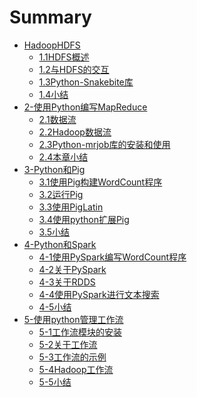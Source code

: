 # Summary

* [HadoopHDFS]()
    * [1.1HDFS概述](1-HadoopHDFS/1.1HDFS概述.md)
    * [1.2与HDFS的交互](1-HadoopHDFS/1.2与HDFS的交互.md)
    * [1.3Python-Snakebite库](1-HadoopHDFS/1.3Python-Snakebite库)
    * [1.4小结](1-HadoopHDFS/1.4小结.md)
* [2-使用Python编写MapReduce]()
    * [2.1数据流](2-使用Python编写MapReduce/2.1数据流.md)
    * [2.2Hadoop数据流](2-使用Python编写MapReduce/2.2Hadoop数据流.md)
    * [2.3Python-mrjob库的安装和使用](2-使用Python编写MapReduce/2.3Python-mrjob库的安装和使用.md)
    * [2.4本章小结](2-使用Python编写MapReduce/2.4本章小结.md)
* [3-Python和Pig]()
    * [3.1使用Pig构建WordCount程序](3-Python和Pig/3.1使用Pig构建WordCount程序.md)
    * [3.2运行Pig](3-Python和Pig/3.2运行Pig.md)
    * [3.3使用PigLatin](3-Python和Pig/3.3使用PigLatin.md)
    * [3.4使用python扩展Pig](3-Python和Pig/3.4使用python扩展Pig.md)
    * [3.5小结](3-Python和Pig/3.5小结.md)
* [4-Python和Spark]()
    * [4-1使用PySpark编写WordCount程序](4-Python和Spark/4-1使用PySpark编写WordCount程序.md)
    * [4-2关于PySpark](4-Python和Spark/4-2关于PySpark.md)
    * [4-3关于RDDS](4-Python和Spark/4-3关于RDDS.md)
    * [4-4使用PySpark进行文本搜索](4-Python和Spark/4-4使用PySpark进行文本搜索.md)
    * [4-5小结](4-Python和Spark/4-5小结.md)
* [5-使用python管理工作流]()
    * [5-1工作流模块的安装](5-使用python管理工作流/5-1工作流模块的安装.md)
    * [5-2关于工作流](5-使用python管理工作流/5-2关于工作流.md)
    * [5-3工作流的示例](5-使用python管理工作流/5-3工作流的示例.md)
    * [5-4Hadoop工作流](5-使用python管理工作流/5-4Hadoop工作流.md)
    * [5-5小结](5-使用python管理工作流/5-5小结.md)